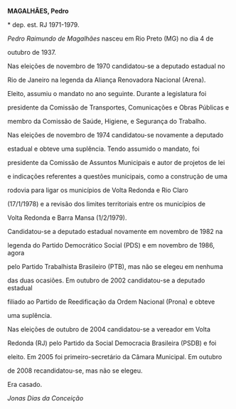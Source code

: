 **MAGALHÃES, Pedro**



\* dep. est. RJ 1971-1979.



*Pedro Raimundo de Magalhães* nasceu em Rio Preto (MG) no dia 4 de

outubro de 1937.



Nas eleições de novembro de 1970 candidatou-se a deputado estadual no

Rio de Janeiro na legenda da Aliança Renovadora Nacional (Arena).

Eleito, assumiu o mandato no ano seguinte. Durante a legislatura foi

presidente da Comissão de Transportes, Comunicações e Obras Públicas e

membro da Comissão de Saúde, Higiene, e Segurança do Trabalho.



Nas eleições de novembro de 1974 candidatou-se novamente a deputado

estadual e obteve uma suplência. Tendo assumido o mandato, foi

presidente da Comissão de Assuntos Municipais e autor de projetos de lei

e indicações referentes a questões municipais, como a construção de uma

rodovia para ligar os municípios de Volta Redonda e Rio Claro

(17/1/1978) e a revisão dos limites territoriais entre os municípios de

Volta Redonda e Barra Mansa (1/2/1979).



Candidatou-se a deputado estadual novamente em novembro de 1982 na

legenda do Partido Democrático Social (PDS) e em novembro de 1986, agora

pelo Partido Trabalhista Brasileiro (PTB), mas não se elegeu em nenhuma

das duas ocasiões. Em outubro de 2002 candidatou-se a deputado estadual

filiado ao Partido de Reedificação da Ordem Nacional (Prona) e obteve

uma suplência.



Nas eleições de outubro de 2004 candidatou-se a vereador em Volta

Redonda (RJ) pelo Partido da Social Democracia Brasileira (PSDB) e foi

eleito. Em 2005 foi primeiro-secretário da Câmara Municipal. Em outubro

de 2008 recandidatou-se, mas não se elegeu.



Era casado.



*Jonas Dias da Conceição*



